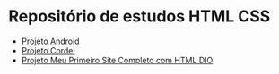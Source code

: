 # Repositório de estudos HTML CSS

* [Projeto Android](https://j4nah.github.io/projeto-android/)
* [Projeto Cordel](https://j4nah.github.io/projeto-cordel/)
* [Projeto Meu Primeiro Site Completo com HTML DIO](https://j4nah.github.io/Desafio-site-DIO/)
        
